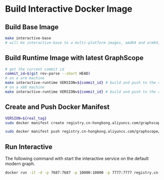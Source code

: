# Build Interactive Docker Image

## Build Base Image

```bash
make interactive-base 
# will be interactive-base to a multi-platform images, amd64 and arm64, and push to the remote
```

## Build Runtime Image with latest GraphScope

```bash
# get the current commit id
commit_id=$(git rev-parse --short HEAD)
# on a arm machine
make interactive-runtime VERSION=${commit_id} # build and push to the remote 
# on a x86 machine
make interactive-runtime VERSION=${commit_id} # build and push to the remote 
```

## Create and Push Docker Manifest 

```bash
VERSION=${real_tag}
sudo docker manifest create registry.cn-hongkong.aliyuncs.com/graphscope/interactive:${VERSION} --amend registry.cn-hongkong.aliyuncs.com/graphscope/interactive:${commit_id}-x86_64 --amend registry.cn-hongkong.aliyuncs.com/graphscope/interactive:${commit_id}-aarch64

sudo docker manifest push registry.cn-hongkong.aliyuncs.com/graphscope/interactive:${VERSION}
```

## Run Interactive 

The following command with start the interactive service on the default modern graph.
```bash
docker run -it -d -p 7687:7687 -p 10000:10000 -p 7777:7777 registry.cn-hongkong.aliyuncs.com/graphscope/interactive:latest
```